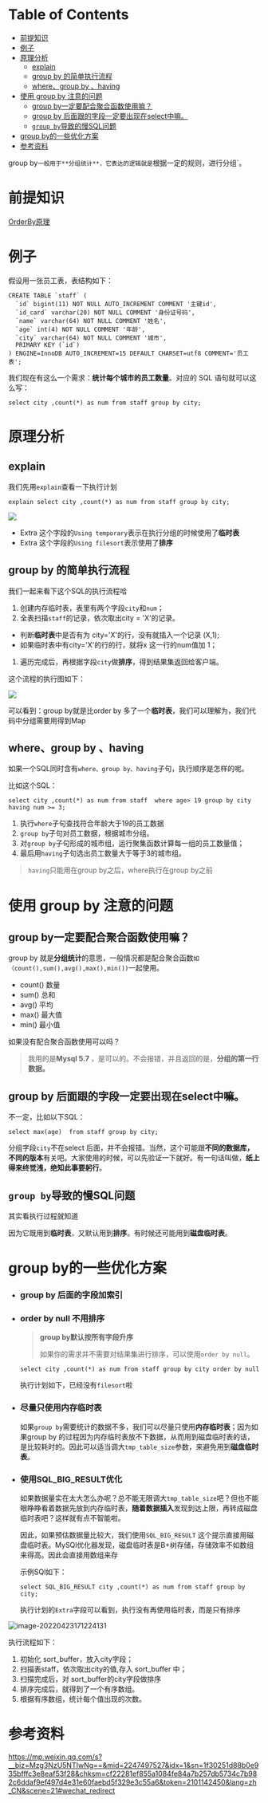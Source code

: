 # Table of Contents

* [前提知识](#前提知识)
* [例子](#例子)
* [原理分析](#原理分析)
  * [explain](#explain)
  * [group by 的简单执行流程](#group-by-的简单执行流程)
  * [where、group by 、having](#wheregroup-by-having)
* [使用 group by 注意的问题](#使用-group-by-注意的问题)
  * [group by一定要配合聚合函数使用嘛？](#group-by一定要配合聚合函数使用嘛)
  * [group by 后面跟的字段一定要出现在select中嘛。](#group-by-后面跟的字段一定要出现在select中嘛)
  * [`group by`导致的慢SQL问题](#group-by导致的慢sql问题)
* [group by的一些优化方案](#group-by的一些优化方案)
* [参考资料](#参考资料)


group by`一般用于**分组统计**，它表达的逻辑就是`根据一定的规则，进行分组`。



# 前提知识

[OrderBy原理](OrderBy原理.md)



# 例子

假设用一张员工表，表结构如下：

```
CREATE TABLE `staff` (
  `id` bigint(11) NOT NULL AUTO_INCREMENT COMMENT '主键id',
  `id_card` varchar(20) NOT NULL COMMENT '身份证号码',
  `name` varchar(64) NOT NULL COMMENT '姓名',
  `age` int(4) NOT NULL COMMENT '年龄',
  `city` varchar(64) NOT NULL COMMENT '城市',
  PRIMARY KEY (`id`)
) ENGINE=InnoDB AUTO_INCREMENT=15 DEFAULT CHARSET=utf8 COMMENT='员工表';
```

我们现在有这么一个需求：**统计每个城市的员工数量**。对应的 SQL 语句就可以这么写：

```
select city ,count(*) as num from staff group by city;
```



# 原理分析

## explain

我们先用`explain`查看一下执行计划

```
explain select city ,count(*) as num from staff group by city;
```

![](.images/下载-1647325147613.png)

- Extra 这个字段的`Using temporary`表示在执行分组的时候使用了**临时表**
- Extra 这个字段的`Using filesort`表示使用了**排序**



## group by 的简单执行流程

我们一起来看下这个SQL的执行流程哈

1. 创建内存临时表，表里有两个字段`city`和`num`；
2. 全表扫描`staff`的记录，依次取出city = 'X'的记录。

- 判断**临时表**中是否有为 city='X'的行，没有就插入一个记录 (X,1);
- 如果临时表中有city='X'的行的行，就将x 这一行的num值加 1；

1. 遍历完成后，再根据字段`city`做**排序**，得到结果集返回给客户端。

这个流程的执行图如下：


![](.images/下载-1647325276437.png)



可以看到：group by就是比order by 多了一个**临时表**，我们可以理解为，我们代码中分组需要用得到Map



## where、group by 、having



如果一个SQL同时含有`where、group by、having`子句，执行顺序是怎样的呢。

比如这个SQL：

```
select city ,count(*) as num from staff  where age> 19 group by city having num >= 3;
```

1. 执行`where`子句查找符合年龄大于19的员工数据
2. `group by`子句对员工数据，根据城市分组。
3. 对`group by`子句形成的城市组，运行聚集函数计算每一组的员工数量值；
4. 最后用`having`子句选出员工数量大于等于3的城市组。



> `having`只能用在group by之后，where执行在group by之前





# 使用 group by 注意的问题

## group by一定要配合聚合函数使用嘛？

group by 就是**分组统计**的意思，一般情况都是配合聚合函数`如（count(),sum(),avg(),max(),min())`一起使用。

- count() 数量
- sum() 总和
- avg() 平均
- max() 最大值
- min() 最小值

如果没有配合聚合函数使用可以吗？

> 我用的是**Mysql 5.7** ，是可以的。不会报错，并且返回的是，**分组的第一行数据。**



## group by 后面跟的字段一定要出现在select中嘛。

不一定，比如以下SQL：

```
select max(age)  from staff group by city;
```



分组字段`city`不在select 后面，并不会报错。当然，这个可能跟**不同的数据库，不同的版本**有关吧。大家使用的时候，可以先验证一下就好。有一句话叫做，**纸上得来终觉浅，绝知此事要躬行**。


## `group by`导致的慢SQL问题

其实看执行过程就知道

因为它既用到**临时表**，又默认用到**排序**。有时候还可能用到**磁盘临时表**。



#  group by的一些优化方案

+ ### group by 后面的字段加索引

+ ### order by null 不用排序

  > **group by默认按所有字段升序**
  >
  > 如果你的需求并不需要对结果集进行排序，可以使用`order by null`。

  ```
  select city ,count(*) as num from staff group by city order by null
  ```

  执行计划如下，已经没有`filesort`啦

+ ### 尽量只使用内存临时表

  如果`group by`需要统计的数据不多，我们可以尽量只使用**内存临时表**；因为如果group by 的过程因为内存临时表放不下数据，从而用到磁盘临时表的话，是比较耗时的。因此可以适当调大`tmp_table_size`参数，来避免用到**磁盘临时表**。

+ ### 使用SQL_BIG_RESULT优化

  如果数据量实在太大怎么办呢？总不能无限调大`tmp_table_size`吧？但也不能眼睁睁看着数据先放到内存临时表，**随着数据插入**发现到达上限，再转成磁盘临时表吧？这样就有点不智能啦。

  因此，如果预估数据量比较大，我们使用`SQL_BIG_RESULT` 这个提示直接用磁盘临时表。MySQl优化器发现，磁盘临时表是B+树存储，存储效率不如数组来得高。因此会直接用数组来存

  示例SQl如下：

  ```
  select SQL_BIG_RESULT city ,count(*) as num from staff group by city;
  ```

  执行计划的`Extra`字段可以看到，执行没有再使用临时表，而是只有排序

![image-20220423171224131](.images/image-20220423171224131.png)



执行流程如下：

1. 初始化 sort_buffer，放入city字段；
2. 扫描表staff，依次取出city的值,存入 sort_buffer 中；
3. 扫描完成后，对 sort_buffer的city字段做排序
4. 排序完成后，就得到了一个有序数组。
5. 根据有序数组，统计每个值出现的次数。



# 参考资料

https://mp.weixin.qq.com/s?__biz=Mzg3NzU5NTIwNg==&mid=2247497527&idx=1&sn=1f30251d88b0e935bfffc3e8eaf53f28&chksm=cf22281ef855a1084fe84a7b257db5734c7b982c6ddaf9ef497d4e31e60faebd5f329e3c55a6&token=2101142450&lang=zh_CN&scene=21#wechat_redirect
